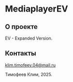 # MediaplayerEV
## О проекте
EV - Expanded Version.
## Контакты
klim.timofeev.04@mail.ru

Тимофеев Клим, 2025.
